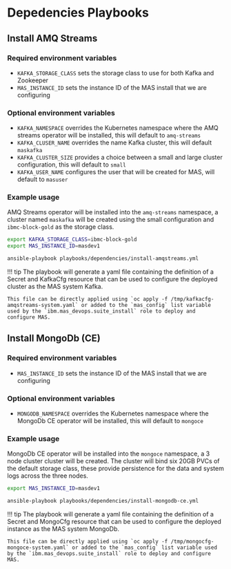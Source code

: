 # Depedencies Playbooks

## Install AMQ Streams

### Required environment variables
- `KAFKA_STORAGE_CLASS` sets the storage class to use for both Kafka and Zookeeper
- `MAS_INSTANCE_ID` sets the instance ID of the MAS install that we are configuring

### Optional environment variables
- `KAFKA_NAMESPACE` overrides the Kubernetes namespace where the AMQ streams operator will be installed, this will default to `amq-streams`
- `KAFKA_CLUSER_NAME` overrides the name Kafka cluster, this will default `maskafka`
- `KAFKA_CLUSTER_SIZE` provides a choice between a small and large cluster configuration, this will default to `small`
- `KAFKA_USER_NAME` configures the user that will be created for MAS, will default to `masuser`


### Example usage
AMQ Streams operator will be installed into the `amq-streams` namespace, a cluster named `maskafka` will be created using the small configuration and `ibmc-block-gold` as the storage class.

```bash
export KAFKA_STORAGE_CLASS=ibmc-block-gold
export MAS_INSTANCE_ID=masdev1

ansible-playbook playbooks/dependencies/install-amqstreams.yml
```

!!! tip
    The playbook will generate a yaml file containing the definition of a Secret and KafkaCfg resource that can be used to configure the deployed cluster as the MAS system Kafka.

    This file can be directly applied using `oc apply -f /tmp/kafkacfg-amqstreams-system.yaml` or added to the `mas_config` list variable used by the `ibm.mas_devops.suite_install` role to deploy and configure MAS.

## Install MongoDb (CE)

### Required environment variables
- `MAS_INSTANCE_ID` sets the instance ID of the MAS install that we are configuring

### Optional environment variables
- `MONGODB_NAMESPACE` overrides the Kubernetes namespace where the MongoDb CE operator will be installed, this will default to `mongoce`

### Example usage
MongoDb CE operator will be installed into the `mongoce` namespace, a 3 node cluster cluster will be created.  The cluster will bind six 20GB PVCs of the default storage class, these provide persistence for the data and system logs across the three nodes.

```bash
export MAS_INSTANCE_ID=masdev1

ansible-playbook playbooks/dependencies/install-mongodb-ce.yml
```

!!! tip
    The playbook will generate a yaml file containing the definition of a Secret and MongoCfg resource that can be used to configure the deployed instance as the MAS system MongoDb.

    This file can be directly applied using `oc apply -f /tmp/mongocfg-mongoce-system.yaml` or added to the `mas_config` list variable used by the `ibm.mas_devops.suite_install` role to deploy and configure MAS.
